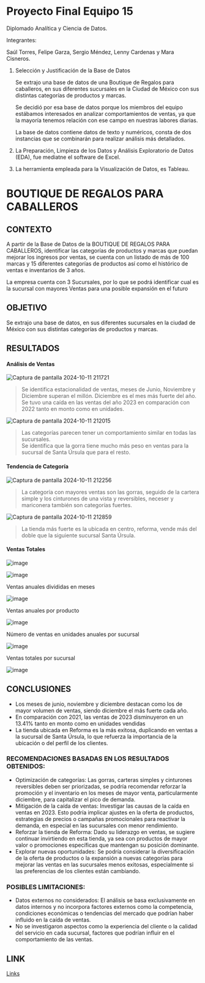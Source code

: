 # Proyecto Final Equipo 15
Diplomado Analítica y Ciencia de Datos.

Integrantes: 

Saúl Torres, Felipe Garza, Sergio Méndez, Lenny Cardenas y Mara Cisneros.

              
1. Selección y Justificación de la Base de Datos

   Se extrajo una base de datos de una Boutique de Regalos para caballeros, en sus diferentes sucursales en la Ciudad de México con sus distintas categorías de productos y marcas.

   Se decidió por esa base de datos porque los miembros del equipo estábamos interesados en analizar comportamientos de ventas, ya que la mayoría tenemos relación con ese campo en 
   nuestras labores diarias.

   La base de datos contiene datos de texto y numéricos, consta de dos instancias que se combinarán para realizar análisis más detallados.

2. La Preparación, Limpieza de los Datos y Análisis Exploratorio de Datos (EDA), fue mediatne el software de Excel.
3. La herramienta empleada para la Visualización de Datos, es Tableau.
 
# BOUTIQUE DE REGALOS PARA CABALLEROS

## CONTEXTO

A partir de la Base de Datos de la BOUTIQUE DE REGALOS PARA CABALLEROS, identificar las categorías de productos y marcas que puedan mejorar los ingresos por ventas, se cuenta con un
listado de más de 100 marcas y 15 diferentes categorías de productos así como el histórico de ventas e inventarios de 3 años.

La empresa cuenta con 3 Sucursales, por lo que se podrá identificar cual es la sucursal con mayores Ventas para una posible expansión en el futuro

## OBJETIVO

Se extrajo una base de datos, en sus diferentes sucursales en la ciudad de México con sus distintas categorías de productos y marcas.

## RESULTADOS

   
#### Análisis de Ventas
 
 
     
![Captura de pantalla 2024-10-11 211721](https://github.com/user-attachments/assets/758d3993-8298-43a4-a5c9-23cedc52e610)
 
> Se identifica estacionalidad de ventas, meses de Junio, Noviembre y Diciembre superan el millón. Diciembre es el mes más fuerte del año.
> Se tuvo una caída en las ventas del año 2023 en comparación con 2022 tanto en monto como en unidades.
  
    
![Captura de pantalla 2024-10-11 212015](https://github.com/user-attachments/assets/0e977205-9627-47b8-97e6-77e951ef5b72)
  
> Las categorías parecen tener un comportamiento similar en todas las sucursales.                              
> Se identifica que la gorra tiene mucho más peso en ventas para la sucursal de Santa Úrsula que para el resto.
     
    
    
#### Tendencia de Categoría
   
    
![Captura de pantalla 2024-10-11 212256](https://github.com/user-attachments/assets/d3a5e569-a5f2-4ab0-b6df-800908cab073)
   
> La categoría con mayores ventas son las gorras, seguido de la cartera simple y los cinturones de una vista y reversibles, neceser y mariconera también son categorías fuertes.
    

![Captura de pantalla 2024-10-11 212859](https://github.com/user-attachments/assets/e6a4e191-c3b6-4fbd-b85d-a40873f51e45)
 
> La tienda más fuerte es la ubicada en centro, reforma, vende más del doble que la siguiente sucursal Santa Úrsula.
  
   
    
#### Ventas Totales
      
     
![image](https://github.com/user-attachments/assets/2d1080fd-6149-4e28-a05d-fab65a7cf496)
   
    
![image](https://github.com/user-attachments/assets/738e5aa9-8fd3-4be4-90bb-0ce8c5b1a260)
   
    
   
Ventas anuales divididas en meses

![image](https://github.com/user-attachments/assets/3cbe719e-3a86-48cc-96e8-21fcbf7dd30b)
   
   
Ventas anuales por producto
    
![image](https://github.com/user-attachments/assets/2ef5e2e5-f9be-40b0-9cab-a26b06692705)
   
Número de ventas en unidades anuales por sucursal
   
![image](https://github.com/user-attachments/assets/719dac26-d40c-4a86-8724-cca43f370e2a)
   
    
Ventas totales por sucursal
    
![image](https://github.com/user-attachments/assets/63b0c4b3-d3a5-4aa5-b67a-e19d1776772d)
   
    
## CONCLUSIONES
    
- Los meses de junio, noviembre y diciembre destacan como los de mayor volumen de ventas, siendo diciembre el más fuerte cada año.
- En comparación con 2021, las ventas de 2023 disminuyeron en un 13.41% tanto en monto como en unidades vendidas 
- La tienda ubicada en Reforma es la más exitosa, duplicando en ventas a la sucursal de Santa Úrsula, lo que refuerza la importancia de la ubicación o del perfil de los clientes.
   
### RECOMENDACIONES BASADAS EN LOS RESULTADOS OBTENIDOS:
   
- Optimización de categorías: Las gorras, carteras simples y cinturones reversibles deben ser priorizadas, se podría recomendar reforzar la promoción y el inventario en los meses de 
  mayor venta, particularmente diciembre, para capitalizar el pico de demanda.
- Mitigación de la caída de ventas: Investigar las causas de la caída en ventas en 2023. Esto podría implicar ajustes en la oferta de productos, estrategias de precios o campañas 
  promocionales para reactivar la demanda, en especial en las sucursales con menor rendimiento.
- Reforzar la tienda de Reforma: Dado su liderazgo en ventas, se sugiere continuar invirtiendo en esta tienda, ya sea con productos de mayor valor o promociones específicas que 
  mantengan su posición dominante.
- Explorar nuevas oportunidades: Se podría considerar la diversificación de la oferta de productos o la expansión a nuevas categorías para mejorar las ventas en las sucursales menos 
  exitosas, especialmente si las preferencias de los clientes están cambiando.
   
### POSIBLES LIMITACIONES:
   
- Datos externos no considerados: El análisis se basa exclusivamente en datos internos y no incorpora factores externos como la competencia, condiciones económicas o tendencias del 
  mercado que podrían haber influido en la caída de ventas.
- No se investigaron aspectos como la experiencia del cliente o la calidad del servicio en cada sucursal, factores que podrían influir en el comportamiento de las ventas.

## LINK

[Links](https://public.tableau.com/app/profile/lenny.alexander.cardenas.quiroz/viz/AnalisisdeTD2024/TD4_2)



  



